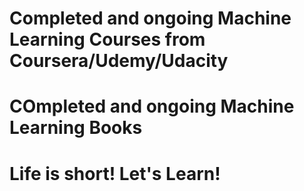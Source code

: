 # Completed and ongoing Machine Learning Courses from Coursera/Udemy/Udacity
# COmpleted and ongoing Machine Learning Books

# Life is short! Let's Learn!
